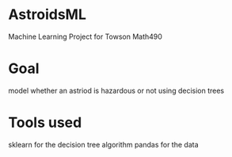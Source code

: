 # AstroidsML
Machine Learning Project for Towson Math490
# Goal
model whether an astriod is hazardous or not using decision trees
# Tools used
sklearn for the decision tree algorithm
pandas for the data
